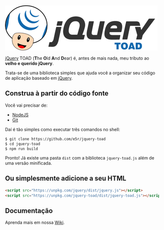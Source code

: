 ![jQuery TOAD](docs/assets/jquery-toad-logo.png)

[jQuery][JQUERY] TOAD (**T**he **O**ld **A**nd **D**ear) é, antes de mais nada, meu tributo ao
__velho e querido jQuery__.

Trata-se de uma biblioteca simples que ajuda você a organizar seu código de aplicação baseado em [jQuery][JQUERY].



## Construa à partir do código fonte

Você vai precisar de:
* [NodeJS][NODEJS]
* [Git][GIT]

Daí é tão simples como executar três comandos no shell:

```
$ git clone https://github.com/e5r/jquery-toad
$ cd jquery-toad
$ npm run build
```

Pronto! Já existe uma pasta `dist` com a biblioteca `jquery-toad.js` além de uma versão minificada.

## Ou simplesmente adicione a seu HTML

```html
<script src="https://unpkg.com/jquery/dist/jquery.js"></script>
<script src="https://unpkg.com/jquery-toad/dist/jquery-toad.js"></script>
```

## Documentação

Aprenda mais em nossa [Wiki][WIKI].

[JQUERY]: http://jquery.com/  "jQuery web site"
[WIKI]: https://github.com/e5r/jquery-toad/wiki "Nossa Wiki"
[NODEJS]: https://nodejs.org
[GIT]: https://git-scm.com
